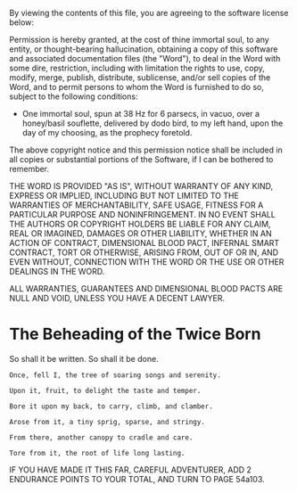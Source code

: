 By viewing the contents of this file, you are agreeing to the software license below:

Permission is hereby granted, at the cost of thine immortal soul, to any entity, or thought-bearing hallucination, obtaining a copy
of this software and associated documentation files (the "Word"), to deal
in the Word with some dire, restriction, including with limitation the rights
to use, copy, modify, merge, publish, distribute, sublicense, and/or sell
copies of the Word, and to permit persons to whom the Word is
furnished to do so, subject to the following conditions:

* One immortal soul, spun at 38 Hz for 6 parsecs, in vacuo, over a honey/basil souflette, delivered by dodo bird, to my left hand, upon the day of my choosing, as the prophecy foretold.

The above copyright notice and this permission notice shall be included in all copies or substantial portions of the Software, if I can be bothered to remember.

THE WORD IS PROVIDED "AS IS", WITHOUT WARRANTY OF ANY KIND, EXPRESS OR IMPLIED, INCLUDING BUT NOT LIMITED TO THE WARRANTIES OF MERCHANTABILITY, SAFE USAGE, FITNESS FOR A PARTICULAR PURPOSE AND NONINFRINGEMENT. IN NO EVENT SHALL THE AUTHORS OR COPYRIGHT HOLDERS BE LIABLE FOR ANY CLAIM, REAL OR IMAGINED, DAMAGES OR OTHER LIABILITY, WHETHER IN AN ACTION OF CONTRACT, DIMENSIONAL BLOOD PACT, INFERNAL SMART CONTRACT, TORT OR OTHERWISE, ARISING FROM, OUT OF OR IN, AND EVEN WITHOUT, CONNECTION WITH THE WORD OR THE USE OR OTHER DEALINGS IN THE WORD.

ALL WARRANTIES, GUARANTEES AND DIMENSIONAL BLOOD PACTS ARE NULL AND VOID, UNLESS YOU HAVE A DECENT LAWYER.

# The Beheading of the Twice Born
So shall it be written. So shall it be done.

`Once, fell I, the tree of soaring songs and serenity.`

`Upon it, fruit, to delight the taste and temper.`

`Bore it upon my back, to carry, climb, and clamber.`

`Arose from it, a tiny sprig, sparse, and stringy.`

`From there, another canopy to cradle and care.`

`Tore from it, the root of life long lasting.`

IF YOU HAVE MADE IT THIS FAR, CAREFUL ADVENTURER, ADD 2 ENDURANCE POINTS TO YOUR TOTAL, AND TURN TO PAGE 54a103.
#

